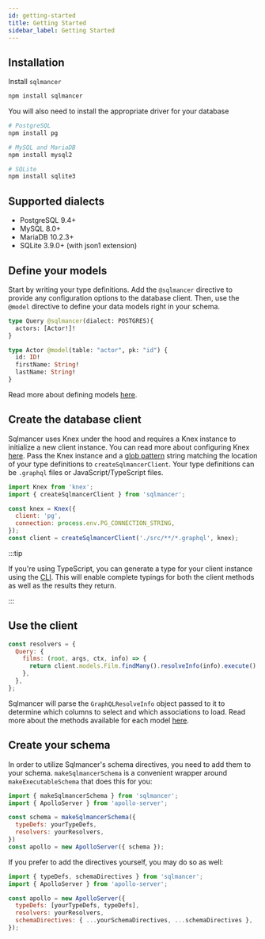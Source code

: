 ```yaml
---
id: getting-started
title: Getting Started
sidebar_label: Getting Started
---
```


## Installation

Install `sqlmancer`

```bash
npm install sqlmancer
```

You will also need to install the appropriate driver for your database

```bash
# PostgreSQL
npm install pg

# MySQL and MariaDB
npm install mysql2

# SQLite
npm install sqlite3
```

## Supported dialects

* PostgreSQL 9.4+
* MySQL 8.0+
* MariaDB 10.2.3+
* SQLite 3.9.0+ (with json1 extension)

## Define your models

Start by writing your type definitions. Add the `@sqlmancer` directive to provide any configuration options to the database client. Then, use the `@model` directive to define your data models right in your schema.

```graphql
type Query @sqlmancer(dialect: POSTGRES){
  actors: [Actor!]!
}

type Actor @model(table: "actor", pk: "id") {
  id: ID!
  firstName: String!
  lastName: String!
}
```

Read more about defining models [here](models).

## Create the database client

Sqlmancer uses Knex under the hood and requires a Knex instance to initialize a new client instance. You can read more about configuring Knex [here](https://knexjs.org/). Pass the Knex instance and a [glob pattern](https://github.com/isaacs/node-glob#glob-primer) string matching the location of your type definitions to `createSqlmancerClient`. Your type definitions can be `.graphql` files or JavaScript/TypeScript files.

```js
import Knex from 'knex';
import { createSqlmancerClient } from 'sqlmancer';

const knex = Knex({
  client: 'pg',
  connection: process.env.PG_CONNECTION_STRING,
});
const client = createSqlmancerClient('./src/**/*.graphql', knex);
```

:::tip

If you're using TypeScript, you can generate a type for your client instance using the [CLI](cli). This will enable complete typings for both the client methods as well as the results they return.

:::

## Use the client
```js
const resolvers = {
  Query: {
    films: (root, args, ctx, info) => {
      return client.models.Film.findMany().resolveInfo(info).execute()
    },
  },
};
```

Sqlmancer will parse the `GraphQLResolveInfo` object passed to it to determine which columns to select and which associations to load. Read more about the methods available for each model [here](client).

## Create your schema

In order to utilize Sqlmancer's schema directives, you need to add them to your schema. `makeSqlmancerSchema` is a convenient wrapper around `makeExecutableSchema` that does this for you:

```js
import { makeSqlmancerSchema } from 'sqlmancer';
import { ApolloServer } from 'apollo-server';

const schema = makeSqlmancerSchema({
  typeDefs: yourTypeDefs,
  resolvers: yourResolvers,
})
const apollo = new ApolloServer({ schema });
```

If you prefer to add the directives yourself, you may do so as well:

```js
import { typeDefs, schemaDirectives } from 'sqlmancer';
import { ApolloServer } from 'apollo-server';

const apollo = new ApolloServer({
  typeDefs: [yourTypeDefs, typeDefs],
  resolvers: yourResolvers,
  schemaDirectives: { ...yourSchemaDirectives, ...schemaDirectives },
});
```
